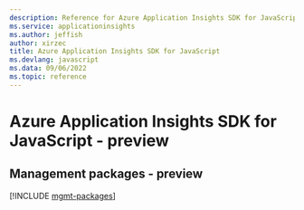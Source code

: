 ```yaml
---
description: Reference for Azure Application Insights SDK for JavaScript
ms.service: applicationinsights
ms.author: jeffish
author: xirzec
title: Azure Application Insights SDK for JavaScript
ms.devlang: javascript
ms.data: 09/06/2022
ms.topic: reference
---
```

# Azure Application Insights SDK for JavaScript - preview

## Management packages - preview
[!INCLUDE [mgmt-packages](application-insights-mgmt-index.md)]